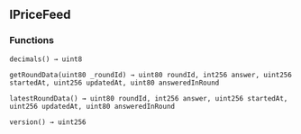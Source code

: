 ## IPriceFeed





### Functions
```solidity
decimals() → uint8
```





```solidity
getRoundData(uint80 _roundId) → uint80 roundId, int256 answer, uint256 startedAt, uint256 updatedAt, uint80 answeredInRound
```





```solidity
latestRoundData() → uint80 roundId, int256 answer, uint256 startedAt, uint256 updatedAt, uint80 answeredInRound
```





```solidity
version() → uint256
```





